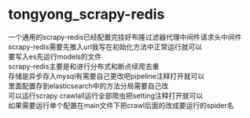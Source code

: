 # tongyong_scrapy-redis
一个通用的scrapy-redis已经配置完挂好布隆过滤器代理中间件请求头中间件  
scrapy-redis需要先推入url我写在初始化方法中正常运行就可以  
要写入es先运行models的文件  
scrapy-redis主要是和进行分布式和断点续爬去重  
存储是异步存入mysql有需要自己更改吧pipeline注释打开就可以  
里面配置存到elasticsearch中的方法分局需要自己改  
可以运行scrapy crawlall运行全部爬虫把setting注释打开就可以  
如果需要运行单个配置在main文件下把crawl后面的改成要运行的spider名  

